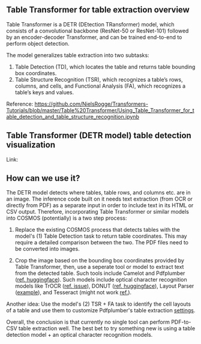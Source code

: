 ## Table Transformer for table extraction overview

Table Transformer is a DETR (DEtection TRansformer) model, which consists of a convolutional backbone (ResNet-50 or ResNet-101) followed by an encoder-decoder Transformer, and can be trained end-to-end to perform object detection. 

The model generalizes table extraction into two subtasks: 

1. Table Detection (TD), which locates the table and returns table bounding box coordinates.
2. Table Structure Recognition (TSR), which recognizes a table’s rows, columns, and cells, and Functional Analysis (FA), which recognizes a table’s keys and values.

Reference: https://github.com/NielsRogge/Transformers-Tutorials/blob/master/Table%20Transformer/Using_Table_Transformer_for_table_detection_and_table_structure_recognition.ipynb

## Table Transformer (DETR model) table detection visualization

Link: 

## How can we use it? 

The DETR model detects where tables, table rows, and columns etc. are in an image. The inference code built on it needs text extraction (from OCR or directly from PDF) as a separate input in order to include text in its HTML or CSV output. Therefore, incorporating Table Transformer or similar models into COSMOS (potentially) is a two step process: 

1. Replace the existing COSMOS process that detects tables with the model's (1) Table Detection task to return table coordinates. This may require a detailed comparison between the two. The PDF files need to be converted into images.

2. Crop the image based on the bounding box coordinates provided by Table Transformer, then, use a seperate tool or model to extract text from the detected table. Such tools include Camelot and Pdfplumber ([ref. huggingface](https://huggingface.co/microsoft/table-transformer-detection/discussions/3#63f7c541ae70dee48030e860)). Such models include optical character recognition models like TrOCR ([ref. issue](https://github.com/microsoft/table-transformer/issues/68#issuecomment-1240917664)), DONUT ([ref. huggingface](https://huggingface.co/microsoft/table-transformer-detection/discussions/3#63f872a54a7daa003c9c440e)), Layout Parser ([example](https://github.com/Layout-Parser/layout-parser/blob/main/examples/OCR%20Tables%20and%20Parse%20the%20Output.ipynb)), and Tesseract (might not work [ref.](https://github.com/microsoft/table-transformer/issues/68#issuecomment-1241876689)).

Another idea: Use the model's (2) TSR + FA task to identify the cell layouts of a table and use them to customize Pdfplumber's table extraction [settings](https://github.com/jsvine/pdfplumber#table-extraction-settings).

Overall, the conclusion is that currently no single tool can perform PDF-to-CSV table extraction well. The best bet to try something new is using a table detection model + an optical character recognition models.

